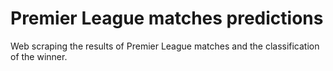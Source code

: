 # Premier League matches predictions
Web scraping the results of Premier League matches and the classification of the winner.
